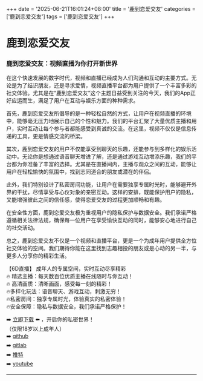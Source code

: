 +++
date = '2025-06-21T16:01:24+08:00'
title = '鹿到恋爱交友'
categories = ['鹿到恋爱交友']
tags = ['鹿到恋爱交友']
+++

# 鹿到恋爱交友

### 鹿到恋爱交友：视频直播为你打开新世界

在这个快速发展的数字时代，视频和直播已经成为人们沟通和互动的主要方式。无论是为了结识朋友，还是寻求爱情，视频直播平台都为用户提供了一个丰富多彩的社交体验。尤其是在“鹿到恋爱交友”这个主题日益受到关注的今天，我们的App正好应运而生，满足了用户在互动与娱乐方面的种种需求。

首先，鹿到恋爱交友所倡导的是一种轻松自然的方式，让用户在视频直播的环境中，能够毫无压力地展示自己的个性和魅力。我们的平台汇聚了大量优质主播和用户，实时互动让每个参与者都能感受到真诚的交流。在这里，视频不仅仅是信息传递的工具，更是情感交流的桥梁。

其次，鹿到恋爱交友的用户不仅能享受到聊天的乐趣，还能参与到多样化的娱乐活动中。无论你是想通过语音聊天增进了解，还是通过游戏互动增添乐趣，我们的平台都为你准备了丰富的选择。尤其是在直播间内，主播与观众之间的互动，能够让用户在轻松愉快的氛围中，找到志同道合的朋友或潜在的伴侣。

此外，我们特别设计了私密房间功能，让用户在需要独享专属时光时，能够避开外界的干扰，尽情享受与心仪对象的亲密互动。这样的安排，既能保护用户的隐私，又能增强彼此之间的信任感，使得恋爱交友的过程更加顺畅和有趣。

在安全性方面，鹿到恋爱交友极为重视用户的隐私保护与数据安全。我们承诺严格遵循相关法律法规，确保每一位用户在享受愉快互动的同时，能够安心地进行自己的社交活动。

总之，鹿到恋爱交友不仅是一个视频和直播平台，更是一个为成年用户提供全方位社交体验的空间。我们期待你能在这里找到志趣相投的朋友或是心动的另一半，与更多人分享你的精彩生活。

【6D直播】
成年人的专属空间，实时互动尽享精彩  
🔥 精选主播：每天数百位优质主播在线随时与你互动！  
🔥 高清画质：清晰画面，感受每一刻的精彩！  
🔥多样化玩法：语音聊天、游戏互动，刺激无穷！  
🔥私密房间：独享专属时光，体验真实的私密体验！  
🔥安全保障：隐私与数据安全，我们承诺严格保护！  

➡️ [立即下载](https://down123.s3.ap-east-1.amazonaws.com/down/down.html?channelCode=blog) ⬅️ ，开启你的私密世界！  
（仅限18岁以上成年人）  
➡️ [github](https://aldult-live.github.io/)  
➡️ [gitlab](https://seo-09598d.gitlab.io/)  
➡️ [推特](https://x.com/wegame33)  
➡️ [youtube](https://www.youtube.com/@6Dlive)  

---
